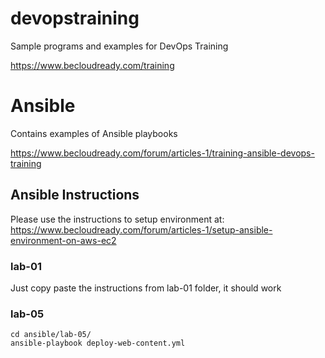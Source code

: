 # devopstraining

Sample programs and examples for DevOps Training

https://www.becloudready.com/training

# Ansible 

Contains examples of Ansible playbooks

https://www.becloudready.com/forum/articles-1/training-ansible-devops-training

## Ansible Instructions

Please use the instructions to setup environment at: https://www.becloudready.com/forum/articles-1/setup-ansible-environment-on-aws-ec2

### lab-01

Just copy paste the instructions from lab-01 folder, it should work

### lab-05

```
cd ansible/lab-05/
ansible-playbook deploy-web-content.yml
```

